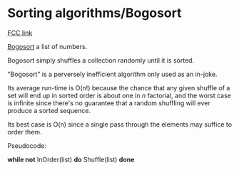 # Sorting algorithms/Bogosort

[FCC link](https://www.freecodecamp.org/learn/coding-interview-prep/rosetta-code/sorting-algorithmsbogosort)

[Bogosort](https://en.wikipedia.org/wiki/Bogosort) a list of numbers.

Bogosort simply shuffles a collection randomly until it is sorted.

"Bogosort" is a perversely inefficient algorithm only used as an in-joke.

Its average run-time is O(n!) because the chance that any given shuffle of a set
will end up in sorted order is about one in _n_ factorial, and the worst case is
infinite since there's no guarantee that a random shuffling will ever produce a
sorted sequence.

Its best case is O(n) since a single pass through the elements may suffice to
order them.

Pseudocode:

**while not** InOrder(list) **do** Shuffle(list) **done**

